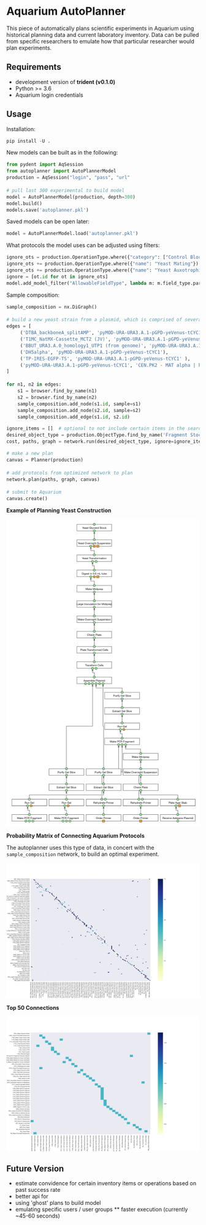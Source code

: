 # Aquarium AutoPlanner

This piece of automatically plans scientific experiments in Aquarium using historical
planning data and current laboratory inventory. Data can be pulled from specific researchers
to emulate how that particular researcher would plan experiments.

## Requirements

* development version of **trident (v0.1.0)**
* Python >= 3.6
* Aquarium login credentials

## Usage

Installation:

```python
pip install -U .
```

New models can be built as in the following:

```python
from pydent import AqSession
from autoplanner import AutoPlannerModel
production = AqSession("login", "pass", "url"

# pull last 300 experimental to build model
model = AutoPlannerModel(production, depth=300)
model.build()
models.save('autoplanner.pkl')
```

Saved models can be open later:

```python
model = AutoPlannerModel.load('autoplanner.pkl')
```

What protocols the model uses can be adjusted using filters:

```python
ignore_ots = production.OperationType.where({"category": ["Control Blocks", "Library Cloning"], "deployed": True})
ignore_ots += production.OperationType.where({"name": "Yeast Mating"})
ignore_ots += production.OperationType.where({"name": "Yeast Auxotrophic Plate Mating"})
ignore = [ot.id for ot in ignore_ots]
model.add_model_filter("AllowableFieldType", lambda m: m.field_type.parent_id in ignore)
```

Sample composition:

```python
sample_composition = nx.DiGraph()

# build a new yeast strain from a plasmid, which is comprised of several fragments
edges = [
     ('DTBA_backboneA_splitAMP', 'pyMOD-URA-URA3.A.1-pGPD-yeVenus-tCYC1'),
     ('T1MC_NatMX-Cassette_MCT2 (JV)', 'pyMOD-URA-URA3.A.1-pGPD-yeVenus-tCYC1'),
     ('BBUT_URA3.A.0_homology1_UTP1 (from genome)', 'pyMOD-URA-URA3.A.1-pGPD-yeVenus-tCYC1'),
     ('DH5alpha', 'pyMOD-URA-URA3.A.1-pGPD-yeVenus-tCYC1'),
     ('TP-IRES-EGFP-TS', 'pyMOD-URA-URA3.A.1-pGPD-yeVenus-tCYC1' ),
     ('pyMOD-URA-URA3.A.1-pGPD-yeVenus-tCYC1', 'CEN.PK2 - MAT alpha | his-pGRR-W5-W8-RGR-W36'),
]

for n1, n2 in edges:
    s1 = browser.find_by_name(n1)
    s2 = browser.find_by_name(n2)
    sample_composition.add_node(s1.id, sample=s1)
    sample_composition.add_node(s2.id, sample=s2)
    sample_composition.add_edge(s1.id, s2.id)
```

```python
ignore_items = []  # optional to not include certain items in the search.
desired_object_type = production.ObjectType.find_by_name('Fragment Stock')
cost, paths, graph = network.run(desired_object_type, ignore=ignore_items)
```

```python
# make a new plan
canvas = Planner(production)

# add protocols from optimized network to plan
network.plan(paths, graph, canvas)

# submit to Aquarium
canvas.create()
```

**Example of Planning Yeast Construction**

![plan_example](assets/images/plan_example0.png)

**Probability Matrix of Connecting Aquarium Protocols**

The autoplanner uses this type of data, in concert with the `sample_composition` network,
to build an optimal experiment.

![all_connections](assets/images/all_op_types.png)

**Top 50 Connections**

![top_50_connections](assets/images/top_50_optypes.png)

## Future Version

* estimate convidence for certain inventory items or operations based on
past success rate
* better api for
* using 'ghost' plans to build model
* emulating specific users / user groups
** faster execution (currently ~45-60 seconds)

